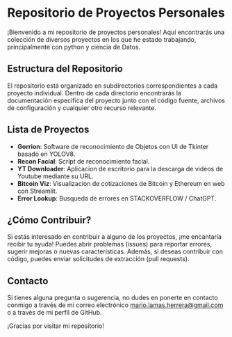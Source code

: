 # Repositorio de Proyectos Personales

¡Bienvenido a mi repositorio de proyectos personales! Aquí encontrarás una colección de diversos proyectos en los que he estado trabajando, principalmente con python y ciencia de Datos.

## Estructura del Repositorio

El repositorio está organizado en subdirectorios correspondientes a cada proyecto individual. Dentro de cada directorio encontrarás la documentación específica del proyecto junto con el código fuente, archivos de configuración y cualquier otro recurso relevante.

## Lista de Proyectos

- **Gorrion**: Software de reconocimiento de Objetos con UI de Tkinter basado en YOLOV8.
- **Recon Facial**: Script de reconocimiento facial.
- **YT Downloader**: Aplicacion de escritorio para la descarga de videos de Youtube mediante su URL.
- **Bitcoin Viz**: Visualizacion de cotizaciones de Bitcoin y Ethereum en web con Streamlit.
- **Error Lookup**: Busqueda de errores en STACKOVERFLOW / ChatGPT.

## ¿Cómo Contribuir?

Si estás interesado en contribuir a alguno de los proyectos, ¡me encantaría recibir tu ayuda! Puedes abrir problemas (issues) para reportar errores, sugerir mejoras o nuevas características. Además, si deseas contribuir con código, puedes enviar solicitudes de extracción (pull requests).

## Contacto

Si tienes alguna pregunta o sugerencia, no dudes en ponerte en contacto conmigo a través de mi correo electrónico [mario.lamas.herrera@gmail.com](mailto:mario.lamas.herrera@gmail.com) o a través de mi perfil de GitHub.

¡Gracias por visitar mi repositorio!
